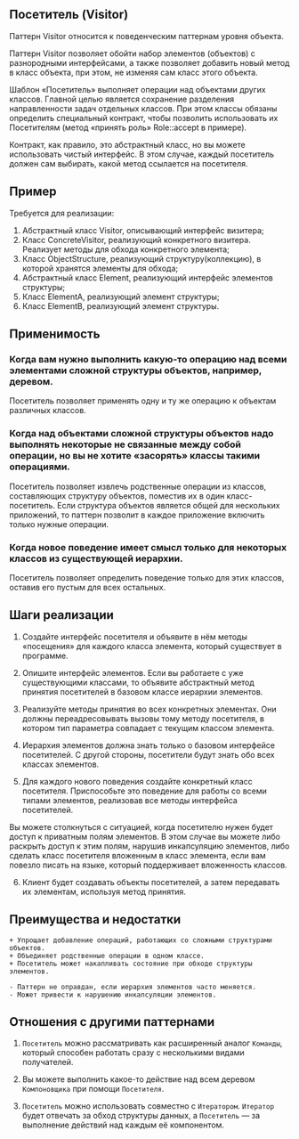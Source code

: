 
## Посетитель (Visitor)

Паттерн Visitor относится к поведенческим паттернам уровня объекта.

Паттерн Visitor позволяет обойти набор элементов (объектов) с разнородными интерфейсами, а также позволяет добавить новый метод в класс объекта, при этом, не изменяя сам класс этого объекта.

Шаблон «Посетитель» выполняет операции над объектами других классов. Главной целью является сохранение разделения направленности задач отдельных классов. При этом классы обязаны определить специальный контракт, чтобы позволить использовать их Посетителям (метод «принять роль» Role::accept в примере).

Контракт, как правило, это абстрактный класс, но вы можете использовать чистый интерфейс. В этом случае, каждый посетитель должен сам выбирать, какой метод ссылается на посетителя.

## Пример

Требуется для реализации:

1. Абстрактный класс Visitor, описывающий интерфейс визитера;
2. Класс ConcreteVisitor, реализующий конкретного визитера. Реализует методы для обхода конкретного элемента;
3. Класс ObjectStructure, реализующий структуру(коллекцию), в которой хранятся элементы для обхода;
4. Абстрактный класс Element, реализующий интерфейс элементов структуры;
5. Класс ElementA, реализующий элемент структуры;
6. Класс ElementB, реализующий элемент структуры.


## Применимость

### Когда вам нужно выполнить какую-то операцию над всеми элементами сложной структуры объектов, например, деревом.

Посетитель позволяет применять одну и ту же операцию к объектам различных классов.

### Когда над объектами сложной структуры объектов надо выполнять некоторые не связанные между собой операции, но вы не хотите «засорять» классы такими операциями.

Посетитель позволяет извлечь родственные операции из классов, составляющих структуру объектов, поместив их в один класс-посетитель. Если структура объектов является общей для нескольких приложений, то паттерн позволит в каждое приложение включить только нужные операции.

### Когда новое поведение имеет смысл только для некоторых классов из существующей иерархии.

Посетитель позволяет определить поведение только для этих классов, оставив его пустым для всех остальных.

## Шаги реализации

1. Создайте интерфейс посетителя и объявите в нём методы «посещения» для каждого класса элемента, который существует в программе.

2. Опишите интерфейс элементов. Если вы работаете с уже существующими классами, то объявите абстрактный метод принятия посетителей в базовом классе иерархии элементов.

3. Реализуйте методы принятия во всех конкретных элементах. Они должны переадресовывать вызовы тому методу посетителя, в котором тип параметра совпадает с текущим классом элемента.

4. Иерархия элементов должна знать только о базовом интерфейсе посетителей. С другой стороны, посетители будут знать обо всех классах элементов.

5. Для каждого нового поведения создайте конкретный класс посетителя. Приспособьте это поведение для работы со всеми типами элементов, реализовав все методы интерфейса посетителей.

Вы можете столкнуться с ситуацией, когда посетителю нужен будет доступ к приватным полям элементов. В этом случае вы можете либо раскрыть доступ к этим полям, нарушив инкапсуляцию элементов, либо сделать класс посетителя вложенным в класс элемента, если вам повезло писать на языке, который поддерживает вложенность классов.

6. Клиент будет создавать объекты посетителей, а затем передавать их элементам, используя метод принятия.

## Преимущества и недостатки

    + Упрощает добавление операций, работающих со сложными структурами объектов.
    + Объединяет родственные операции в одном классе.
    + Посетитель может накапливать состояние при обходе структуры элементов.

    - Паттерн не оправдан, если иерархия элементов часто меняется.
    - Может привести к нарушению инкапсуляции элементов.

## Отношения с другими паттернами

1. `Посетитель` можно рассматривать как расширенный аналог `Команды`, который способен работать сразу с несколькими видами получателей.

2. Вы можете выполнить какое-то действие над всем деревом `Компоновщика` при помощи `Посетителя`.

3. `Посетитель` можно использовать совместно с `Итератором`. `Итератор` будет отвечать за обход структуры данных, а `Посетитель` — за выполнение действий над каждым её компонентом.

